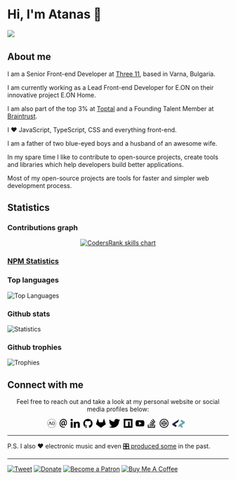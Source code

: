 # Hi, I'm Atanas 👋

![](https://komarev.com/ghpvc?username=scriptex&color=blueviolet)

## About me

I am a Senior Front-end Developer at [Three 11](https://github.com/three11), based in Varna, Bulgaria.

I am currently working as a Lead Front-end Developer for E.ON on their innovative project E.ON Home.

I am also part of the top 3% at [Toptal](https://www.toptal.com/resume/atanas-atanasov) and a Founding Talent Member at [Braintrust](https://app.usebraintrust.com/talent/782/).

I ❤️ JavaScript, TypeScript, CSS and everything front-end. 

I am a father of two blue-eyed boys and a husband of an awesome wife.

In my spare time I like to contribute to open-source projects, create tools and libraries which help developers build better applications.

Most of my open-source projects are tools for faster and simpler web development process.

## Statistics

### Contributions graph

<p align="center">
  <a href="https://profile.codersrank.io/user/scriptex" target="_blank">
    <img src="https://cr-skills-chart-widget.azurewebsites.net/api/api?username=scriptex&width=600" alt="CodersRank skills chart" />
  </a>
</p>

### [NPM Statistics](http://npm-stats.com/scriptex)

### Top languages

![Top Languages](https://github-readme-stats.vercel.app/api/top-langs?username=scriptex&show_icons=true&locale=en&layout=compact)

### Github stats

![Statistics](https://github-readme-stats.vercel.app/api?username=scriptex&show_icons=true&count_private=true)

### Github trophies

![Trophies](https://github-profile-trophy.vercel.app/?username=scriptex)

## Connect with me

<p align="center">Feel free to reach out and take a look at my personal website or social media profiles below:</p>

<div align="center">
    <a href="https://atanas.info"><img src="https://raw.githubusercontent.com/scriptex/socials/master/assets/logo.svg" height="20" alt=""></a>&nbsp;
    <a href="mailto:hi@atanas.info"><img src="https://raw.githubusercontent.com/scriptex/socials/master/assets/email.svg" height="20" alt=""></a>&nbsp;
    <a href="https://www.linkedin.com/in/scriptex/"><img src="https://raw.githubusercontent.com/scriptex/socials/master/assets/linkedin.svg" height="20" alt=""></a>&nbsp;
    <a href="https://github.com/scriptex"><img src="https://raw.githubusercontent.com/scriptex/socials/master/assets/github.svg" height="20" alt=""></a>&nbsp;
    <a href="https://gitlab.com/scriptex"><img src="https://raw.githubusercontent.com/scriptex/socials/master/assets/gitlab.svg" height="20" alt=""></a>&nbsp;
    <a href="https://twitter.com/scriptexbg"><img src="https://raw.githubusercontent.com/scriptex/socials/master/assets/twitter.svg" height="20" alt=""></a>&nbsp;
    <a href="https://www.npmjs.com/~scriptex"><img src="https://raw.githubusercontent.com/scriptex/socials/master/assets/npm.svg" height="20" alt=""></a>&nbsp;
    <a href="https://www.youtube.com/user/scriptex"><img src="https://raw.githubusercontent.com/scriptex/socials/master/assets/youtube.svg" height="20" alt=""></a>&nbsp;
    <a href="https://stackoverflow.com/users/4140082/atanas-atanasov"><img src="https://raw.githubusercontent.com/scriptex/socials/master/assets/stackoverflow.svg" height="20" alt=""></a>&nbsp;
    <a href="https://codepen.io/scriptex/"><img src="https://raw.githubusercontent.com/scriptex/socials/master/assets/codepen.svg" width="20" alt=""></a>&nbsp;
    <a href="https://profile.codersrank.io/user/scriptex"><img src="https://raw.githubusercontent.com/scriptex/socials/master/assets/codersrank.svg" height="20" alt=""></a>&nbsp;
    <a href="https://sourcerer.io/scriptex" title="See my profile on Sourcerer"><img src="https://sourcerer.io/icons/logo-sharing.svg" alt="" height="20"></a>
</div>

---

P.S. I also ❤️ electronic music and even [🎛️ produced some](https://atanas.info/music) in the past.

---

[![Tweet](https://img.shields.io/badge/Tweet-Share_my_profile-blue.svg?style=flat-square&logo=twitter&color=38A1F3)](https://twitter.com/intent/tweet?text=Checkout%20this%20awesome%20developer%20profile%3A&url=https%3A%2F%2Fgithub.com%2Fscriptex&via=scriptexbg&hashtags=software%2Cgithub%2Ccode%2Cawesome)
[![Donate](https://img.shields.io/badge/Donate-Support_me_on_PayPal-blue.svg?style=flat-square&logo=paypal&color=222d65)](https://www.paypal.me/scriptex)
[![Become a Patron](https://img.shields.io/badge/Become_Patron-Support_me_on_Patreon-blue.svg?style=flat-square&logo=patreon&color=e64413)](https://www.patreon.com/atanas)
[![Buy Me A Coffee](https://img.shields.io/badge/Donate-Buy%20me%20a%20coffee-yellow.svg?logo=ko-fi)](https://ko-fi.com/scriptex)
